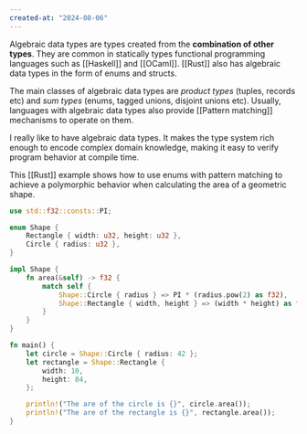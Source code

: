 ```yaml
---
created-at: "2024-08-06"
---
```


Algebraic data types are types created from the **combination of other types**. They are common in statically types functional programming languages such as [[Haskell]] and [[OCaml]]. [[Rust]] also has algebraic data types in the form of enums and structs.

The main classes of algebraic data types are _product types_ (tuples, records etc) and _sum types_ (enums, tagged unions, disjoint unions etc). Usually, languages with algebraic data types also provide [[Pattern matching]] mechanisms to operate on them.

I really like to have algebraic data types. It makes the type system rich enough to encode complex domain knowledge, making it easy to verify program behavior at compile time.

This [[Rust]] example shows how to use enums with pattern matching to achieve a polymorphic behavior when calculating the area of a geometric shape.

```rust
use std::f32::consts::PI;

enum Shape {
    Rectangle { width: u32, height: u32 },
    Circle { radius: u32 },
}

impl Shape {
    fn area(&self) -> f32 {
        match self {
            Shape::Circle { radius } => PI * (radius.pow(2) as f32),
            Shape::Rectangle { width, height } => (width * height) as f32,
        }
    }
}

fn main() {
    let circle = Shape::Circle { radius: 42 };
    let rectangle = Shape::Rectangle {
        width: 10,
        height: 84,
    };

    println!("The are of the circle is {}", circle.area());
    println!("The are of the rectangle is {}", rectangle.area());
}
```
